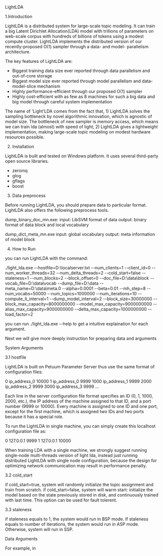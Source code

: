 LightLDA

1.Introduction

LightLDA is a distributed system for large-scale topic modeling. It can train a big Latent Dirichlet Allocation(LDA) model with trillions of parameters on web-scale corpus with hundreds of billions of tokens using a modest compute cluster. LightLDA implements the distributed version of our recently-proposed O(1) sampler through a data- and model- parallelism architecture.

The key features of LightLDA are:

* Biggest training data size ever reported through data parallelism and out-of-core storage
* Biggest model size ever reported through model parallelism and data-model-slice mechanism
* Highly performance-efficient through our proposed O(1) sampler
* Highly cost-efficient with as few as 8 machines for such a big data and big model through careful system implementation

The name of 'Light'LDA comes from the fact that, 1) LightLDA solves the sampling bottleneck by novel algorithmic innovation, which is agnostic of model size. The bottleneck of new sampler is memory access, which means we can train lda (almost) with speed of light; 2) LightLDA gives a lightweight implementation, making large-scale topic modeling on modest hardware resources possible. 

2. Installation

LightLDA is built and tested on Windows platform. It uses several third-party open source libraries.

* zeromq
* glog
* gflags
* boost

3. Data preprocess

Before running LightLDA, you should prepare data to particular format. LightLDA also offers the following preprocess tools.

dump_binary_doc_mn.exe:
	input: LibSVM format of data
	output: binary format of data block and local vocabulary

dump_dict_meta_mn.exe
	input: global vocabulary
	output: meta information of model block

4. How to Run

you can run LightLDA with the command:

./light_lda.exe --hostfile=D:\localserver.txt --num_clients=1 --client_id=0 --num_worker_threads=32 --num_delta_threads=2 --cold_start=false --staleness=1 --num_blocks=2 --block_offset=0 --doc_file=D:\data\block --vocab_file=D:\data\vocab --dump_file=D:\data --meta_name=D:\data\meta.0 --alpha=0.0001 --beta=0.01 --mh_step=8 --num_vocabs=50000 --num_topics=1000000 --num_iterations=10 --compute_ll_interval=1 --dump_model_interval=2 --block_size=30000000 --block_max_capacity=8000000000 --model_max_capacity=9000000000 --alias_max_capacity=9000000000 --delta_max_capacity=1000000000 --load_factor=2

you can run ./light_lda.exe --help to get a intuitive explaination for each argument.

Next we will give more deeply instruction for preparing data and arguments

System Arguments

3.1 hostfile

LightLDA is built on Petuum Parameter Server thus use the same format of configuration files:

0 ip_address_0 10000
1 ip_address_0 9999
1000 ip_address_1 9999
2000 ip_address_2 9999
3000 ip_address_3 9999
...

Each line in the server configuration file format specifies an ID (0, 1, 1000, 2000, etc.), the IP address of the machine assigned to that ID, and a port number (9999 or 10000). Every machine is assigned to one ID and one port, except for the first machine, which is assigned two IDs and two ports because it has a special role.

To run the LightLDA in single machine, you can simply create this localhost configuration file as:

0 127.0.0.1 9999
1 127.0.0.1 10000

When training LDA with a single machine, we strongly suggest running single-node multi-threads version of light lda, instead just running distributed LightLDA with single node configuration, because the design for optimizing network communication may result in performance penalty.

3.2 cold_start

if cold_start=true, system will randomly initialize the topic assignment and train from scratch.
if cold_start=false, system will warm start: initialize the model based on the state previously stored in disk, and continuously trained with last time.
This option can be used for fault tolerent.

3.3 staleness

if staleness equals to 1, the system would run in BSP mode.
If staleness equals to number of iterations, the system would run in ASP mode.
Otherwise, system will run in SSP.

Data Arguments

For example, in 